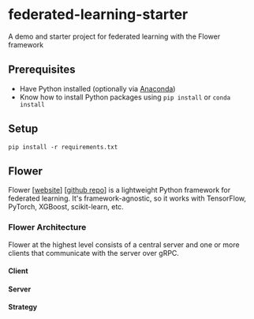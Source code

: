 # federated-learning-starter

A demo and starter project for federated learning with the Flower framework

## Prerequisites

- Have Python installed (optionally via [Anaconda](https://www.anaconda.com/products/distribution))
- Know how to install Python packages using `pip install` or `conda install`

## Setup

`pip install -r requirements.txt`

## Flower

Flower [[website](https://flower.dev/)]
[[github repo](https://github.com/adap/flower)] is a lightweight Python
framework for federated learning. It's framework-agnostic, so it works with
TensorFlow, PyTorch, XGBoost, scikit-learn, etc.

### Flower Architecture

Flower at the highest level consists of a central server and one or more clients
that communicate with the server over gRPC.

#### Client


#### Server

#### Strategy
